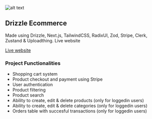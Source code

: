 ![alt text](https://i.imgur.com/mjkHcpy.png)

## Drizzle Ecommerce
Made using Drizzle, Next.js, TailwindCSS, RadixUI, Zod, Stripe, Clerk, Zustand & Uploadthing.
Live website

[Live website](https://drizzle-ecom-yit7.vercel.app/)


### Project Functionalities
- Shopping cart system
- Product checkout and payment using Stripe
- User authentication
- Product filtering
- Product search
- Ability to create, edit & delete products (only for loggedin users)
- Ability to create, edit & delete categories (only for loggedin users)
- Orders table with succesful transactions (only for loggedin users)

